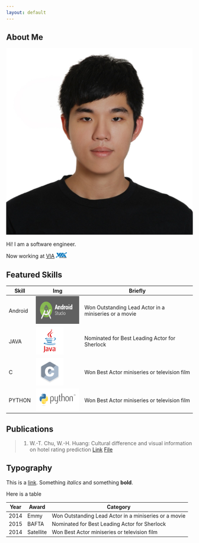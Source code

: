 ```yaml
---
layout: default
---
```


## About Me

<img class="profile-picture" src="Sticky.jpg">

Hi! I am a software engineer.

Now working at [VIA](https://www.viatech.com/en/) <img src="VIA_Corporate_logo.jpg" style="width:30px;height:15px;"/>

## Featured Skills

Skill | Img | Briefly
-----|-------|--------
Android | <img src="android-studio-logo.png" style="width:150px;height:75px;"/>  | Won Outstanding Lead Actor in a miniseries or a movie
JAVA | <img src="JAVA.webp" style="width:75px;height:75px;"/> | Nominated for Best Leading Actor for Sherlock
C | <img src="C language.sh.png" style="width:75px;height:75px;"/>| Won Best Actor miniseries or television film
PYTHON | <img src="python-logo.png" style="width:150px;height:60px;"/> | Won Best Actor miniseries or television film

## Publications

> 1. W.-T. Chu, W.-H. Huang: Cultural difference and visual information on hotel rating prediction [Link](https://link.springer.com/article/10.1007/s11280-016-0404-2) [File](https://github.com/henry0726/henry0726.github.io/raw/master/World%20Wide%20Web%20Journal.pdf)

## Typography

This is a [link](http://google.com). Something *italics* and something **bold**.

Here is a table

Year | Award | Category
-----|-------|--------
2014 | Emmy  | Won Outstanding Lead Actor in a miniseries or a movie
2015 | BAFTA | Nominated for Best Leading Actor for Sherlock
2014 | Satellite | Won Best Actor miniseries or television film
